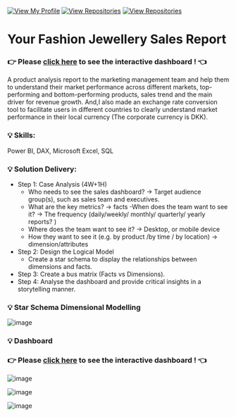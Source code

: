 [![View My Profile](https://img.shields.io/badge/View-My_Profile-green?logo=GitHub)](https://github.com/jiaqiyu1)
[![View Repositories](https://img.shields.io/badge/View-My_Portfolio-red?logo=GitHub)](https://github.com/jiaqiyu1/Portfolio_Guide)
[![View Repositories](https://img.shields.io/badge/View-My_Repositories-blue?logo=GitHub)](https://github.com/jiaqiyu1?tab=repositories)



# Your Fashion Jewellery Sales Report

### 👉 Please [click here](https://app.powerbi.com/view?r=eyJrIjoiNTQ3ZTdkZWEtMGUwOS00N2E0LWEzNzMtOTU5MjQzYmI5NTk3IiwidCI6ImNiOTAzNDgyLWU1MGYtNDlkNC1hMDlhLTFiYTIzMjc1MTFhNiJ9&pageName=ReportSectiond2f66cc89492c35debcd) to see the interactive dashboard ! 👈

A product analysis report to the marketing management team and help them to understand their market performance across different markets, top-performing and bottom-performing products, sales trend and the main driver for revenue growth. And,I also made an exchange rate conversion tool to facilitate users in different countries to clearly understand market performance in their local currency (The corporate currency is DKK).

### 💡 Skills: 
Power BI, DAX, Microsoft Excel, SQL

### 💡 Solution Delivery:
* Step 1: Case Analysis (4W+1H)
   - Who needs to see the sales dashboard?  -> Target audience group(s), such as sales team and executives.
   - What are the key metrics? -> facts 
   -When does the team want to see it?  -> The frequency (daily/weekly/ monthly/ quarterly/ yearly reports? ) 
   - Where does the team want to see it?  -> Desktop, or mobile device 
   - How they want to see it (e.g. by product /by time / by location) -> dimension/attributes 
* Step 2: Design the Logical Model
  - Create a star schema to display the relationships between dimensions and facts.
* Step 3: Create a bus matrix (Facts vs Dimensions). 
* Step 4: Analyse the dashboard and provide critical insights in a storytelling manner.

### 💡 Star Schema Dimensional Modelling 

![image](https://github.com/jiaqiyu1/PortfolioProject/assets/84236678/dd8a3f3d-2fb5-4190-a0de-6b1bc8853121)


### 💡 Dashboard 
### 👉 Please [click here](https://app.powerbi.com/view?r=eyJrIjoiNTQ3ZTdkZWEtMGUwOS00N2E0LWEzNzMtOTU5MjQzYmI5NTk3IiwidCI6ImNiOTAzNDgyLWU1MGYtNDlkNC1hMDlhLTFiYTIzMjc1MTFhNiJ9&pageName=ReportSectiond2f66cc89492c35debcd) to see the interactive dashboard ! 👈

![image](https://github.com/jiaqiyu1/PortfolioProject/assets/84236678/75ef455a-2d1f-445a-8c7b-062036ba04e7)

![image](https://github.com/jiaqiyu1/PortfolioProject/assets/84236678/6f1feb57-dacd-4ec4-92fa-7040725066f4)

![image](https://github.com/jiaqiyu1/PortfolioProject/assets/84236678/b67863a0-0442-4a89-91d7-ba34ac31ecc9)




